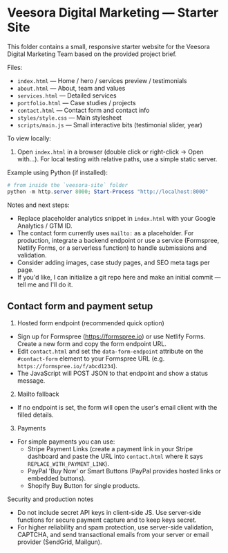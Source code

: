 # Veesora Digital Marketing — Starter Site

This folder contains a small, responsive starter website for the Veesora Digital Marketing Team based on the provided project brief.

Files:
- `index.html` — Home / hero / services preview / testimonials
- `about.html` — About, team and values
- `services.html` — Detailed services
- `portfolio.html` — Case studies / projects
- `contact.html` — Contact form and contact info
- `styles/style.css` — Main stylesheet
- `scripts/main.js` — Small interactive bits (testimonial slider, year)

To view locally:
1. Open `index.html` in a browser (double click or right-click -> Open with...). For local testing with relative paths, use a simple static server.

Example using Python (if installed):
```powershell
# from inside the `veesora-site` folder
python -m http.server 8000; Start-Process "http://localhost:8000"
```

Notes and next steps:
- Replace placeholder analytics snippet in `index.html` with your Google Analytics / GTM ID.
- The contact form currently uses `mailto:` as a placeholder. For production, integrate a backend endpoint or use a service (Formspree, Netlify Forms, or a serverless function) to handle submissions and validation.
- Consider adding images, case study pages, and SEO meta tags per page.
- If you'd like, I can initialize a git repo here and make an initial commit — tell me and I'll do it.

Contact form and payment setup
--------------------------------

1) Hosted form endpoint (recommended quick option)
- Sign up for Formspree (https://formspree.io) or use Netlify Forms. Create a new form and copy the form endpoint URL.
- Edit `contact.html` and set the `data-form-endpoint` attribute on the `#contact-form` element to your Formspree URL (e.g. `https://formspree.io/f/abcd1234`).
- The JavaScript will POST JSON to that endpoint and show a status message.

2) Mailto fallback
- If no endpoint is set, the form will open the user's email client with the filled details.

3) Payments
- For simple payments you can use:
	- Stripe Payment Links (create a payment link in your Stripe dashboard and paste the URL into `contact.html` where it says `REPLACE_WITH_PAYMENT_LINK`).
	- PayPal 'Buy Now' or Smart Buttons (PayPal provides hosted links or embedded buttons).
	- Shopify Buy Button for single products.

Security and production notes
- Do not include secret API keys in client-side JS. Use server-side functions for secure payment capture and to keep keys secret.
- For higher reliability and spam protection, use server-side validation, CAPTCHA, and send transactional emails from your server or email provider (SendGrid, Mailgun).

